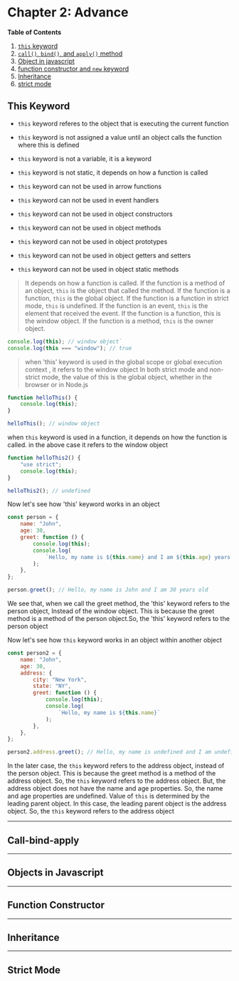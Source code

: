 # Chapter 2: Advance

**Table of Contents**

1. [`this` keyword](#this-keyword)
2. [`call()`, `bind()`, and `apply()` method](#call-bind-apply)
3. [Object in javascript](#objects-in-javascript)
4. [function constructor and `new` keyword](#function-constructor)
5. [Inheritance](#inheritance)
6. [strict mode](#strict-mode)





## This Keyword

* `this` keyword referes to the object that is executing the current function
* `this` keyword is not assigned a value until an object calls the function where this is defined
* `this` keyword is not a variable, it is a keyword
* `this` keyword is not static, it depends on how a function is called
* `this` keyword can not be used in arrow functions

* `this` keyword can not be used in event handlers

* `this` keyword can not be used in object constructors

* `this` keyword can not be used in object methods

* `this` keyword can not be used in object prototypes

* `this` keyword can not be used in object getters and setters
* `this` keyword can not be used in object static methods

> It depends on how a function is called. If the function is a method of an object, `this` is the object that called the method. If the function is a function, `this` is the global object.
If the function is a function in strict mode, `this` is undefined. If the function is an event, `this` is the element that received the event. 
If the function is a function, this is the window object. If the function is a method, `this` is the owner object.

```js
console.log(this); // window object`
console.log(this === "window"); // true
```

> when 'this' keyword is used in the global scope or global execution context , it refers to the window object
 In both strict mode and non-strict mode, the value of this is the global object, whether in the browser or in Node.js
```js
function helloThis() {
    console.log(this);
}

helloThis(); // window object

```
 when `this` keyword is used in a function, it depends on how the function is called. in the above case it refers to the window object

```js
function helloThis2() {
    "use strict";
    console.log(this);
}

helloThis2(); // undefined
```
Now let's see how 'this' keyword works in an object

```js
const person = {
    name: "John",
    age: 30,
    greet: function () {
        console.log(this);
        console.log(
            `Hello, my name is ${this.name} and I am ${this.age} years old`
        );
    },
};

person.greet(); // Hello, my name is John and I am 30 years old

```

We see that, when we call the greet method, the 'this' keyword refers to the person object, Instead of the window object. 
This is because the greet method is a method of the person object.So, the 'this' keyword refers to the person object

Now let's see how `this` keyword works in an object within another object

```js
const person2 = {
    name: "John",
    age: 30,
    address: {
        city: "New York",
        state: "NY",
        greet: function () {
            console.log(this);
            console.log(
                `Hello, my name is ${this.name}`
            );
        },
    },
};

person2.address.greet(); // Hello, my name is undefined and I am undefined years old

```

In the later case, the `this` keyword refers to the address object, instead of the person object. This is because the greet method is a method of the address object. 
So, the `this` keyword refers to the address object. But, the address object does not have the name and age properties. So, the name and age properties are undefined. 
Value of `this` is determined by the leading parent object. In this case, the leading parent object is the address object. So, the `this` keyword refers to the address object


<hr>


## Call-bind-apply

<hr>

## Objects in Javascript

<hr>

## Function Constructor

<hr>

## Inheritance

<hr>

## Strict Mode